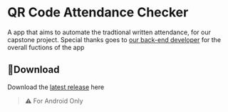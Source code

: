 # **QR Code Attendance Checker**
A app that aims to automate the tradtional written attendance, for our capstone project. Special thanks goes to [our back-end developer](https://github.com/douwjyn) for the overall fuctions of the app 
## 💾**Download**
Download the [latest release](https://github.com/moonlighthowling616/ionic-capstone/releases) here

> ⚠️ For Android Only

